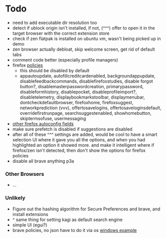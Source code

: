 # Todo

- need to add executable dir resolution too
- detect if ublock origin isn't installed, if not, (^^^) offer to open it in the target browser with the correct extension
  store
- check if zen flatpak is installed on ubuntu vm, wasn't being picked up in demo
- zen browser actually debloat, skip welcome screen, get rid of default tabs
- comment code better (especially profile managers)
- firefox [policies](https://mozilla.github.io/policy-templates/)
    - this should be disabled by default
    - appautoupdate, autofillcreditcardenabled, backgroundappupdate, disablefeedbackcommands, disablefirefoxstudies, disable forgot button?, disablemasterpasswordcreation, primarypassword, disableformhistory, disablepocket, disableprofileimport?, disabletelemetry, displaybookmarkstoolbar, displaymenubar, dontcheckdefaultbrowser, firefoxhome, firefoxsuggest, networkprediction (vvv), offertosavelogins, offertosaveloginsdefault, overridefirstrunpage, searchsuggestenabled, showhomebutton, skiptermsofuse, usermessaging
- [other firefox autoconfig fields](https://support.mozilla.org/en-US/kb/customizing-firefox-using-autoconfig)
- make sure prefetch is disabled if suggestions are disabled
- after all of these ^^^ settings are added, would be cool to have a smart selection UI where it gave you all the options, and when you had highlighted an option it showed more. and make it intelligent where if firefox/zen isn't detected, then don't show the options for firefox policies
- disable all brave anything p3a

### Other Browsers

- ...

### Unlikely

- Figure out the hashing algorithm for Secure Preferences and brave, and install extensions
- ^ same thing for setting kagi as default search engine
- simple UI (egui?)
- brave policies, no json have to do it via os [windows example](https://gist.github.com/slashwq/b19e2b125ca45f32e754e74ecc88db2c)
